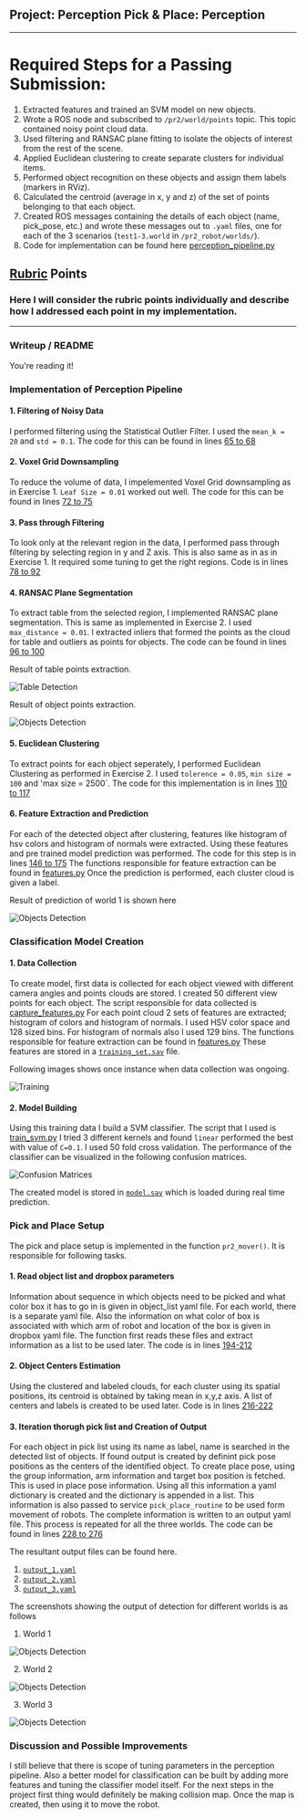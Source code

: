 ## Project: Perception Pick & Place: Perception 

---

# Required Steps for a Passing Submission:
1. Extracted features and trained an SVM model on new objects. 
2. Wrote a ROS node and subscribed to `/pr2/world/points` topic. This topic contained noisy point cloud data.
3. Used filtering and RANSAC plane fitting to isolate the objects of interest from the rest of the scene.
4. Applied Euclidean clustering to create separate clusters for individual items.
5. Performed object recognition on these objects and assign them labels (markers in RViz).
6. Calculated the centroid (average in x, y and z) of the set of points belonging to that each object.
7. Created ROS messages containing the details of each object (name, pick_pose, etc.) and wrote these messages out to `.yaml` files, one for each of the 3 scenarios (`test1-3.world` in `/pr2_robot/worlds/`). 
8. Code for implementation can be found here [perception_pipeline.py](pr2_robot/scripts/perception_pipeline.py)

## [Rubric](https://review.udacity.com/#!/rubrics/1067/view) Points
### Here I will consider the rubric points individually and describe how I addressed each point in my implementation.  

---
### Writeup / README

You're reading it!


### Implementation of Perception Pipeline
#### 1. Filtering of Noisy Data
I performed filtering using the Statistical Outlier Filter. I used the `mean_k = 20` and `std = 0.1`.  The code for this can be found in lines [65 to 68](pr2_robot/scripts/perception_pipeline.py#L64) 

#### 2. Voxel Grid Downsampling
To reduce the volume of data, I impelemented Voxel Grid downsampling as in Exercise 1. `Leaf Size = 0.01` worked out well.  The code for this can be found in lines [72 to 75](pr2_robot/scripts/perception_pipeline.py#L72)

#### 3. Pass through Filtering
To look only at the relevant region in the data, I performed pass through filtering by selecting region in y and Z axis. This is also same as in as in Exercise 1. It required some tuning to get the right regions. Code is in lines [78 to 92](pr2_robot/scripts/perception_pipeline.py#L78) 

#### 4. RANSAC Plane Segmentation
To extract table from the selected region, I implemented RANSAC plane segmentation. This is same as implemented in Exercise 2. I used `max_distance = 0.01`. I extracted inliers that formed the points as the cloud for table and outliers as points for objects. 
The code can be found in lines [96 to 100](pr2_robot/scripts/perception_pipeline.py#L96)

Result of table points extraction.

![Table Detection](images/Table.JPG)

Result of object points extraction.

![Objects Detection](images/Objects.JPG)

#### 5. Euclidean Clustering
To extract points for each object seperately, I performed Euclidean Clustering as performed in Exercise 2. I used `tolerence = 0.05`, `min size = 100` and 'max size = 2500`. The code for this implementation is 
in lines [110 to 117](pr2_robot/scripts/perception_pipeline.py#L110)

#### 6. Feature Extraction and Prediction
For each of the detected object after clustering, features like histogram of hsv colors and histogram of normals were extracted. Using these features and pre trained model prediction was performed. The code for this step is in lines [146 to 175](pr2_robot/scripts/perception_pipeline.py#L146)
The functions responsible for feature extraction can be found in [features.py](pr2_robot/scripts/features.py)
Once the prediction is performed, each cluster cloud is given a label.

Result of prediction of world 1 is shown here

![Objects Detection](images/Detection1.JPG)

### Classification Model Creation
#### 1. Data Collection
To create model, first data is collected for each object viewed with different camera angles and points clouds are stored. I created 50 different view points for each object. The script responsible for data collected is [capture_features.py](pr2_robot/scripts/capture_features.py)
For each point cloud 2 sets of features are extracted; histogram of colors and histogram of normals. I used HSV color space and 128 sized bins. For histogram of normals also I used 129 bins.
The functions responsible for feature extraction can be found in [features.py](pr2_robot/scripts/features.py)
These features are stored in a [`training_set.sav`](training_set.sav) file.

Following images shows once instance when data collection was ongoing.

![Training](images/training.JPG)

#### 2. Model Building
Using this training data I build a SVM classifier. The script that I used is [train_svm.py](pr2_robot/scripts/train_svm.py) 
I tried 3 different kernels and found `linear` performed the best with value of `C=0.1`. I used 50 fold cross validation. The performance of the classifier can be visualized in the following confusion matrices.

![Confusion Matrices](images/confMat.JPG)

The created model is stored in [`model.sav`](model.sav) which is loaded during real time prediction.

### Pick and Place Setup
The pick and place setup is implemented in the function `pr2_mover()`. It is responsible for following tasks.

#### 1. Read object list and dropbox parameters
Information about sequence in which objects need to be picked and what color box it has to go in is given in object_list yaml file. For each world, there is a separate yaml file. 
Also the information on what color of box is associated with which arm of robot and location of the box is given in dropbox yaml file. The function first reads these files and extract information 
as a list to be used later. The code is in lines [194-212](pr2_robot/scripts/perception_pipeline.py#L194)


#### 2. Object Centers Estimation 
Using the clustered and labeled clouds, for each cluster using its spatial positions, its centroid is obtained by taking mean in x,y,z axis. A list of centers and labels is created to be used later.  Code is in lines [216-222](pr2_robot/scripts/perception_pipeline.py#L216)

#### 3. Iteration thorugh pick list and Creation of Output
For each object in pick list using its name as label, name is searched in the detected list of objects. If found output is created by definint pick pose positions as the centers of the identified object. To create place pose, using the group information, arm information and target box position is fetched. This is used in place pose information. Using all this information a yaml dictionary is created and the 
dictionary is appended in a list. This information is also passed to service `pick_place_routine` to be used form movement of robots. The complete information is written to an output yaml file. 
This process is repeated for all the three worlds. The code can be found in lines [228 to 276](pr2_robot/scripts/perception_pipeline.py#L228)

The resultant output files can be found here.

1. [`output_1.yaml`](pr2_robot/config/output_1.yaml)
2. [`output_2.yaml`](pr2_robot/config/output_2.yaml)
3. [`output_3.yaml`](pr2_robot/config/output_3.yaml)

The screenshots showing the output of detection for different worlds is as follows

1. World 1

![Objects Detection](images/Detection1.JPG)

2. World 2

![Objects Detection](images/Detection2.JPG)


3. World 3

![Objects Detection](images/Detection3.JPG)

### Discussion and Possible Improvements
I still believe that there is scope of tuning parameters in the perception pipeline. Also a better model for classification can be built by adding more features and tuning the classifier model itself. For the next steps in the project
first thing would definitely be making collision map. Once the map is created, then using it to move the robot. 


